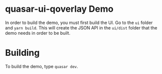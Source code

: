 # quasar-ui-qoverlay Demo
In order to build the demo, you must first build the UI.
Go to the `ui` folder and `yarn build`. This will create the JSON API in the `ui/dist` folder that the demo needs in order to be built.

# Building
To build the demo, type `quasar dev`.
